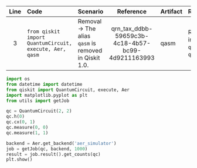 | Line | Code | Scenario | Reference | Artifact | Refactoring |
| :--: | :--- | :------- | :-------: | :------- | :---------- |
| 3 | `from qiskit import QuantumCircuit, execute, Aer, qasm` | Removal -> The alias `qasm` is removed in Qiskit 1.0.  | qrn_tax_ddbb-59659c3b-4c18-4b57-bc99-4d9211163993 | qasm | Remove the import of `qasm` from `qiskit`. |

```python
import os
from datetime import datetime
from qiskit import QuantumCircuit, execute, Aer
import matplotlib.pyplot as plt
from utils import getJob

qc = QuantumCircuit(2, 2)
qc.h(0)
qc.cx(0, 1)
qc.measure(0, 0)
qc.measure(1, 1)

backend = Aer.get_backend('aer_simulator')
job = getJob(qc, backend, 1000)
result = job.result().get_counts(qc)
plt.show()
```